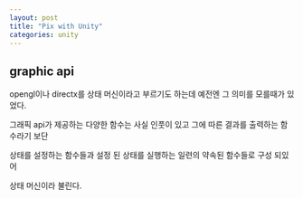 ```yaml
---
layout: post
title: "Pix with Unity"
categories: unity
---
```


## graphic api 

opengl이나 directx를 상태 머신이라고 부르기도 하는데 예전엔 그 의미를 모를때가 있었다.

그래픽 api가 제공하는 다양한 함수는 사실 인풋이 있고 그에 따른 결과를 출력하는 함수라기 보단

상태를 설정하는 함수들과 설정 된 상태를 실행하는 일련의 약속된 함수들로 구성 되있어 

상태 머신이라 불린다.


























